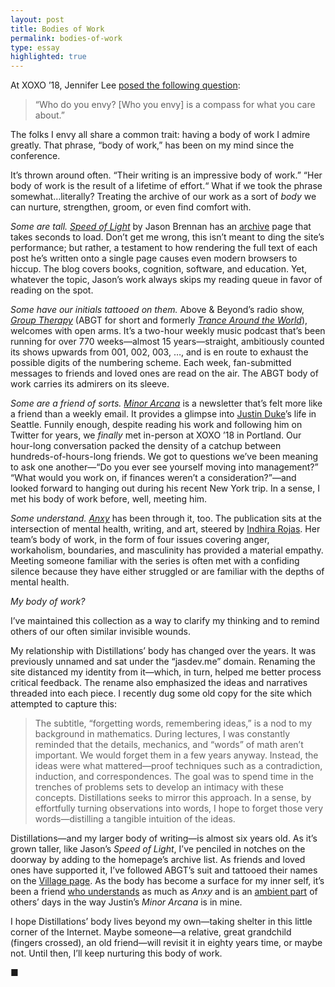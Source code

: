 ```yaml
---
layout: post
title: Bodies of Work
permalink: bodies-of-work
type: essay
highlighted: true
---
```


At XOXO ’18, Jennifer Lee [posed the following question](https://youtu.be/Dj8oul-ZCh0?t=66):

> “Who do you envy? [Who you envy] is a compass for what you care about.”

The folks I envy all share a common trait: having a body of work I admire greatly. That phrase, “body of work,” has been on my mind since the conference.

It’s thrown around often. “Their writing is an impressive body of work.” “Her body of work is the result of a lifetime of effort.“ What if we took the phrase somewhat…literally? Treating the archive of our work as a sort of _body_ we can nurture, strengthen, groom, or even find comfort with.

_Some are tall._ [_Speed of Light_](https://nearthespeedoflight.com) by Jason Brennan has an [archive](https://nearthespeedoflight.com/all) page that takes seconds to load. Don’t get me wrong, this isn’t meant to ding the site’s performance; but rather, a testament to how rendering the full text of each post he’s written onto a single page causes even modern browsers to hiccup. The blog covers books, cognition, software, and education. Yet, whatever the topic, Jason’s work always skips my reading queue in favor of reading on the spot.

_Some have our initials tattooed on them._ Above & Beyond’s radio show, [_Group Therapy_](https://itunes.apple.com/us/podcast/above-beyond-group-therapy/id286889904?mt=2) (ABGT for short and formerly [_Trance Around the World_](https://itunes.apple.com/us/podcast/above-beyond-trance-around-the-world/id993499023?mt=2)), welcomes with open arms. It’s a two-hour weekly music podcast that’s been running for over 770 weeks—almost 15 years—straight, ambitiously counted its shows upwards from 001, 002, 003, …, and is en route to exhaust the possible digits of the numbering scheme. Each week, fan-submitted messages to friends and loved ones are read on the air. The ABGT body of work carries its admirers on its sleeve.

_Some are a friend of sorts._ [_Minor Arcana_](https://buttondown.email/jmduke/archive) is a newsletter that’s felt more like a friend than a weekly email. It provides a glimpse into [Justin Duke](https://twitter.com/justinmduke)’s life in Seattle. Funnily enough, despite reading his work and following him on Twitter for years, we _finally_ met in-person at XOXO ’18 in Portland. Our hour-long conversation packed the density of a catchup between hundreds-of-hours-long friends. We got to questions we’ve been meaning to ask one another—“Do you ever see yourself moving into management?” “What would you work on, if finances weren’t a consideration?”—and looked forward to hanging out during his recent New York trip. In a sense, I met his body of work before, well, meeting him.

_Some understand._ [_Anxy_](https://anxymag.com) has been through it, too. The publication sits at the intersection of mental health, writing, and art, steered by [Indhira Rojas](https://twitter.com/redindhi). Her team’s body of work, in the form of four issues covering anger, workaholism, boundaries, and masculinity has provided a material empathy. Meeting someone familiar with the series is often met with a confiding silence because they have either struggled or are familiar with the depths of mental health.

_My body of work?_

I’ve maintained this collection as a way to clarify my thinking and to remind others of our often similar invisible wounds.

My relationship with Distillations’ body has changed over the years. It was previously unnamed and sat under the “jasdev.me” domain. Renaming the site distanced my identity from it—which, in turn, helped me better process critical feedback. The rename also emphasized the ideas and narratives threaded into each piece. I recently dug some old copy for the site which attempted to capture this:

> The subtitle, “forgetting words, remembering ideas,” is a nod to my background in mathematics. During lectures, I was constantly reminded that the details, mechanics, and “words” of math aren’t important. We would forget them in a few years anyway. Instead, the ideas were what mattered—proof techniques such as a contradiction, induction, and correspondences. The goal was to spend time in the trenches of problems sets to develop an intimacy with these concepts. Distillations seeks to mirror this approach. In a sense, by effortfully turning observations into words, I hope to forget those very words—distilling a tangible intuition of the ideas.

Distillations—and my larger body of writing—is almost six years old. As it’s grown taller, like Jason’s _Speed of Light_, I’ve penciled in notches on the doorway by adding to the homepage’s archive list. As friends and loved ones have supported it, I’ve followed ABGT’s suit and tattooed their names on the [Village page](/village). As the body has become a surface for my inner self, it’s been a friend [who understands](/emotional-ranges) as much as _Anxy_ and is an [ambient part](/ambient-intimacy) of others’ days in the way Justin’s _Minor Arcana_ is in mine.

I hope Distillations’ body lives beyond my own—taking shelter in this little corner of the Internet. Maybe someone—a relative, great grandchild (fingers crossed), an old friend—will revisit it in eighty years time, or maybe not. Until then, I’ll keep nurturing this body of work.

■
